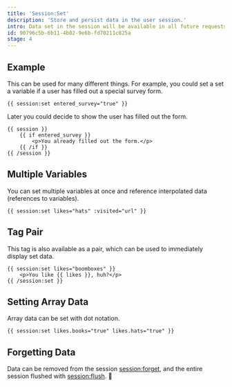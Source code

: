 ```yaml
---
title: 'Session:Set'
description: 'Store and persist data in the user session.'
intro: Data set in the session will be available in all future requests until such time that the session is cleared over time (sessions eventually expire) or intentionally. Session variables can be retrieved with the main [session](/tags/session) tag.
id: 90796c5b-6b11-4b02-9e6b-fd70211c825a
stage: 4
---
```

## Example

This can be used for many different things. For example, you could set a set a variable if a user has filled out a special survey form.

```
{{ session:set entered_survey="true" }}
```

Later you could decide to show the user has filled out the form.

```
{{ session }}
    {{ if entered_survey }}
        <p>You already filled out the form.</p>
    {{ /if }}
{{ /session }}
```

## Multiple Variables

You can set multiple variables at once and reference interpolated data (references to variables).

```
{{ session:set likes="hats" :visited="url" }}
```

## Tag Pair

This tag is also available as a pair, which can be used to immediately display set data.

```
{{ session:set likes="boomboxes" }}
    <p>You like {{ likes }}, huh?</p>
{{ /session:set }}
```

## Setting Array Data

Array data can be set with dot notation.

```
{{ session:set likes.books="true" likes.hats="true" }}
```

## Forgetting Data

Data can be removed from the session [session:forget](/tags/session-forget), and the entire session flushed with [session:flush](/tags/session-flush). 🚽
